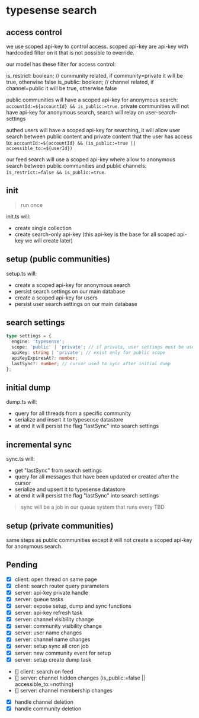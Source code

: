 # typesense search

## access control

we use scoped api-key to control access. scoped api-key are api-key with hardcoded filter on it that is not possible to override.

our model has these filter for access control:

is_restrict: boolean; // community related, if community=private it will be true, otherwise false
is_public: boolean; // channel related, if channel=public it will be true, otherwise false

public communities will have a scoped api-key for anonymous search: `accountId:=${accountId} && is_public:=true`.
private communities will not have api-key for anonymous search, search will relay on user-search-settings

authed users will have a scoped api-key for searching, it will allow user search between public content and private content that the user has access to: `accountId:=${accountId} && (is_public:=true || accessible_to:=${userId})`

our feed search will use a scoped api-key where allow to anonymous search between public communities and public channels: `is_restrict:=false && is_public:=true`.

## init

> run once

init.ts will:

- create single collection
- create search-only api-key (this api-key is the base for all scoped api-key we will create later)

## setup (public communities)

setup.ts will:

- create a scoped api-key for anonymous search
- persist search settings on our main database
- create a scoped api-key for users
- persist user search settings on our main database

## search settings

```ts
type settings = {
  engine: 'typesense';
  scope: 'public' | 'private'; // if private, user settings must be used
  apiKey: string | 'private'; // exist only for public scope
  apiKeyExpiresAt?: number;
  lastSync?: number; // cursor used to sync after initial dump
};
```

## initial dump

dump.ts will:

- query for all threads from a specific community
- serialize and insert it to typesense datastore
- at end it will persist the flag "lastSync" into search settings

## incremental sync

sync.ts will:

- get "lastSync" from search settings
- query for all messages that have been updated or created after the cursor
- serialize and upsert it to typesense datastore
- at end it will persist the flag "lastSync" into search settings

> sync will be a job in our queue system that runs every TBD

## setup (private communities)

same steps as public communities except it will not create a scoped api-key for anonymous search.

## Pending

- [x] client: open thread on same page
- [x] client: search router query parameters
- [x] server: api-key private handle
- [x] server: queue tasks
- [x] server: expose setup, dump and sync functions
- [x] server: api-key refresh task
- [x] server: channel visibility change
- [x] server: community visibility change
- [x] server: user name changes
- [x] server: channel name changes
- [x] server: setup sync all cron job
- [x] server: new community event for setup
- [x] server: setup create dump task
- [] client: search on feed
- [] server: channel hidden changes (is_public:=false || accessible_to:=nothing)
- [] server: channel membership changes
- [x] handle channel deletion
- [x] handle community deletion
